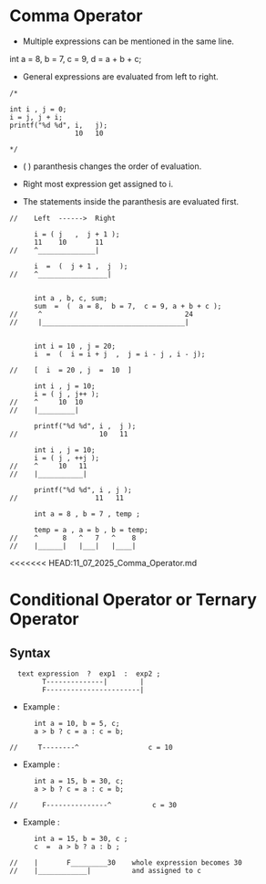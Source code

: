 # Comma Operator 

* Multiple expressions can be mentioned in the same line.

int a = 8, b = 7, c = 9, d = a + b + c;

* General expressions are evaluated from left to right.

```
/*

int i , j = 0;
i = j, j + i;
printf("%d %d", i,   j);
                10   10

*/
```

* (  )  paranthesis changes the order of evaluation.

* Right most expression get assigned to i.
* The statements inside the paranthesis are evaluated first.

```
//    Left  ------>  Right

      i = ( j   ,  j + 1 );       
      11    10       11           
//    ^______________|
```

```
      i  =  (  j + 1 ,  j  );
//    ^_________________|

```

```

      int a , b, c, sum;
      sum  =  (  a = 8,  b = 7,  c = 9, a + b + c );
//     ^                                   24
//     |___________________________________|

```

```

      int i = 10 , j = 20;
      i  =  (  i = i + j  ,  j = i - j , i - j);

//    [  i  = 20 , j  =  10  ]

```


```
      int i , j = 10;
      i = ( j , j++ );
//    ^     10  10
//    |_________|
      
      printf("%d %d", i ,  j );
//                    10   11
```

```
      int i , j = 10;
      i = ( j , ++j );
//    ^     10   11
//    |___________|

      printf("%d %d", i , j );
//                   11   11
```

```
      int a = 8 , b = 7 , temp ;

      temp = a , a = b , b = temp;
//    ^      8   ^   7   ^    8
//    |______|   |___|   |____|
```
<<<<<<< HEAD:11_07_2025_Comma_Operator.md

# Conditional Operator or Ternary Operator

## Syntax
      text expression  ?  exp1  :  exp2 ;
            T--------------|        |
            F-----------------------|

* Example : 

```
      int a = 10, b = 5, c;
      a > b ? c = a : c = b;

//     T--------^                 c = 10
```

* Example :

```
      int a = 15, b = 30, c;
      a > b ? c = a : c = b;

//      F---------------^          c = 30
```

* Example : 

```
      int a = 15, b = 30, c ;
      c  =  a > b ? a : b ;

//    |       F_________30    whole expression becomes 30
//    |____________|          and assigned to c
```


